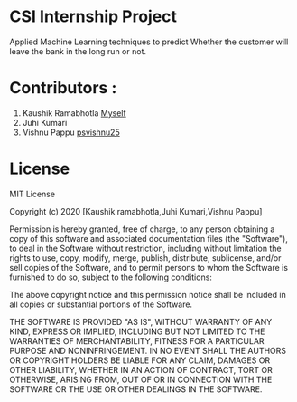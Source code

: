 # CSI Internship Project


Applied Machine Learning techniques to predict Whether the customer will leave the bank in the long run or not.

# Contributors : 
1. Kaushik Ramabhotla  [Myself](https://github.com/kaushikramabhotla)
2. Juhi Kumari         []()
3. Vishnu Pappu        [psvishnu25](https://github.com/psvishnu25)

# License

MIT License

Copyright (c) 2020 [Kaushik ramabhotla,Juhi Kumari,Vishnu Pappu]

Permission is hereby granted, free of charge, to any person obtaining a copy
of this software and associated documentation files (the "Software"), to deal
in the Software without restriction, including without limitation the rights
to use, copy, modify, merge, publish, distribute, sublicense, and/or sell
copies of the Software, and to permit persons to whom the Software is
furnished to do so, subject to the following conditions:

The above copyright notice and this permission notice shall be included in all
copies or substantial portions of the Software.

THE SOFTWARE IS PROVIDED "AS IS", WITHOUT WARRANTY OF ANY KIND, EXPRESS OR
IMPLIED, INCLUDING BUT NOT LIMITED TO THE WARRANTIES OF MERCHANTABILITY,
FITNESS FOR A PARTICULAR PURPOSE AND NONINFRINGEMENT. IN NO EVENT SHALL THE
AUTHORS OR COPYRIGHT HOLDERS BE LIABLE FOR ANY CLAIM, DAMAGES OR OTHER
LIABILITY, WHETHER IN AN ACTION OF CONTRACT, TORT OR OTHERWISE, ARISING FROM,
OUT OF OR IN CONNECTION WITH THE SOFTWARE OR THE USE OR OTHER DEALINGS IN THE
SOFTWARE.
